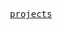 <p align="center">
  <samp>
    <a href="https://github.com/search?q=user%3Azhengbangbo&type=repositories&s=stars&o=desc">projects</a>
  </samp>
</p>

